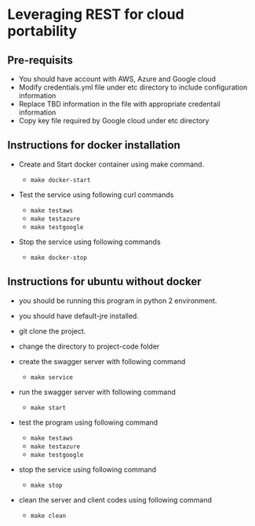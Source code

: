 # Leveraging REST for cloud portability
  
## Pre-requisits

* You should have account with AWS, Azure and Google cloud
* Modify credentials.yml file under etc directory to include configuration information
* Replace TBD information in the file with appropriate credentail information
* Copy key file required by Google cloud under etc directory

## Instructions for docker installation

* Create and Start docker container using make command.
  
  * ```make docker-start```

* Test the service using following curl commands
  
  * ```make testaws```
  * ```make testazure```
  * ```make testgoogle```
  
* Stop the service using following commands
  
  * ```make docker-stop```

	
## Instructions for ubuntu without docker

* you should be running this program in python 2 environment.

* you should have default-jre installed.

* git clone the project.

* change the directory to project-code folder

* create the swagger server with following command
  
  * ```make service```

* run the swagger server with following command
  
  * ```make start```

* test the program using following command
  
  * ```make testaws```
  * ```make testazure```
  * ```make testgoogle```

* stop the service using following command
  
  * ```make stop```

* clean the server and client codes using following command
  
  * ```make clean```
